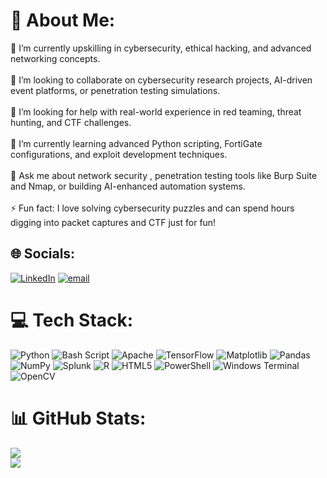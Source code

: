 # 💫 About Me:
🔭 I’m currently upskilling in cybersecurity, ethical hacking, and advanced networking concepts.<br><br>👯 I’m looking to collaborate on cybersecurity research projects, AI-driven event platforms, or penetration testing simulations.<br><br>🤝 I’m looking for help with real-world experience in red teaming, threat hunting, and CTF challenges.<br><br>🌱 I’m currently learning advanced Python scripting, FortiGate configurations, and exploit development techniques.<br><br>💬 Ask me about network security , penetration testing tools like Burp Suite and Nmap, or building AI-enhanced automation systems.<br><br>⚡ Fun fact: I love solving cybersecurity puzzles and can spend hours digging into packet captures and CTF just for fun!


## 🌐 Socials:
[![LinkedIn](https://img.shields.io/badge/LinkedIn-%230077B5.svg?logo=linkedin&logoColor=white)](https://linkedin.com/in/https://www.linkedin.com/in/sree-aswin-rajha-r-s-97b287241/) [![email](https://img.shields.io/badge/Email-D14836?logo=gmail&logoColor=white)](mailto:sreeaswinrajha@gmail.com) 

# 💻 Tech Stack:
![Python](https://img.shields.io/badge/python-3670A0?style=flat&logo=python&logoColor=ffdd54) ![Bash Script](https://img.shields.io/badge/bash_script-%23121011.svg?style=flat&logo=gnu-bash&logoColor=white) ![Apache](https://img.shields.io/badge/apache-%23D42029.svg?style=flat&logo=apache&logoColor=white) ![TensorFlow](https://img.shields.io/badge/TensorFlow-%23FF6F00.svg?style=flat&logo=TensorFlow&logoColor=white) ![Matplotlib](https://img.shields.io/badge/Matplotlib-%23ffffff.svg?style=flat&logo=Matplotlib&logoColor=black) ![Pandas](https://img.shields.io/badge/pandas-%23150458.svg?style=flat&logo=pandas&logoColor=white) ![NumPy](https://img.shields.io/badge/numpy-%23013243.svg?style=flat&logo=numpy&logoColor=white) ![Splunk](https://img.shields.io/badge/splunk-%23000000.svg?style=flat&logo=splunk&logoColor=white) ![R](https://img.shields.io/badge/r-%23276DC3.svg?style=flat&logo=r&logoColor=white) ![HTML5](https://img.shields.io/badge/html5-%23E34F26.svg?style=flat&logo=html5&logoColor=white) ![PowerShell](https://img.shields.io/badge/PowerShell-%235391FE.svg?style=flat&logo=powershell&logoColor=white) ![Windows Terminal](https://img.shields.io/badge/Windows%20Terminal-%234D4D4D.svg?style=flat&logo=windows-terminal&logoColor=white) ![OpenCV](https://img.shields.io/badge/opencv-%23white.svg?style=flat&logo=opencv&logoColor=white)
# 📊 GitHub Stats:
![](https://github-readme-stats.vercel.app/api?username=sreeaswinrajha&theme=swift&hide_border=false&include_all_commits=false&count_private=false)<br/>
![](https://nirzak-streak-stats.vercel.app/?user=sreeaswinrajha&theme=swift&hide_border=false)<br/>

<!-- Proudly created with GPRM ( https://gprm.itsvg.in ) -->
